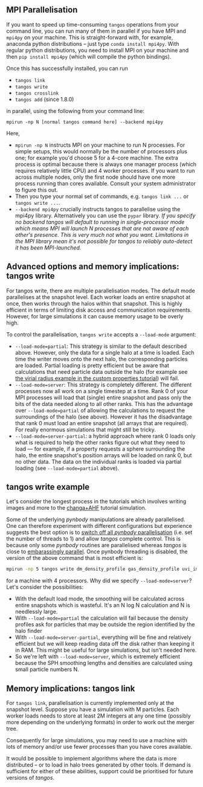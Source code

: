 MPI Parallelisation
-------------------

If you want to speed up time-consuming `tangos` operations from your command line, you can run many of them in parallel if you have MPI and `mpi4py` on your machine. This is straight-forward
with, for example, anaconda python distributions – just type `conda install mpi4py`. With regular python distributions, you need to install MPI on your machine and then `pip install mpi4py` (which will compile the python bindings).

Once this has successfully installed, you can run

* `tangos link`
* `tangos write`
* `tangos crosslink`
* `tangos add` (since 1.8.0)

in parallel, using the following from your command line:

```
mpirun -np N [normal tangos command here] --backend mpi4py
```
Here,
 * `mpirun -np N` instructs MPI on your machine to run N processes. For simple setups, this would normally be
    the number of processors plus one; for example you'd choose 5 for a 4-core machine.
    The extra process is optimal because there is always one manager process (which requires relatively little CPU)
    and 4 worker processes.
    If you want to run across multiple nodes, only the first node should have one more process running than cores available.
    Consult your system administrator to figure this out.
 *  Then you type your normal set of commands, e.g. `tangos link ...` or `tangos write ...`.
 * `--backend mpi4py` crucially instructs tangos to parallelise using the mpi4py library.
   Alternatively you can use the `pypar` library.
   *If you specify no backend tangos will default to running in single-processor mode which means MPI will launch N processes
   that are not aware of each other's presence. This is very much not what you want.
   Limitations in the MPI library mean it's not possible for tangos to reliably auto-detect it has been MPI-launched.*


Advanced options and memory implications: tangos write
-------------------------------------------------------

For tangos write, there are multiple parallelisation modes. The default mode parallelises at the snapshot level.
Each worker loads an entire snapshot at once, then works through the halos within that snapshot. This is highly efficient
in terms of limiting disk access and communication requirements. However, for large simulations it can cause memory
usage to be overly high.

To control the parallelisation, `tangos write` accepts a `--load-mode` argument:


* `--load-mode=partial`: This strategy is similar to the default described above. However, only the data for a single
  halo at a time is loaded. Each time the writer moves onto the next halo, the corresponding particles are loaded.
  Partial loading is pretty efficient but be aware that calculations that need particle data outside the halo
  (for example see [the virial radius example in the custom properties tutorial](custom_properties.md#using-the-particle-data-outside-the-halo))
   will fail.
* `--load-mode=server`: This strategy is completely different. The different processes now all work on a single timestep
  at a time. Rank 0 of your MPI processes will load that (single) entire snapshot and pass
   only the bits of the data needed along to all other ranks. This has the advantage over
   `--load-mode=partial` of allowing the calculations to request the surroundings of the halo (see above).
   However it has the disadvantage that rank 0 must load an entire snapshot (all arrays that are required).
   For really enormous simulations that might still be tricky.
* `--load-mode=server-partial`: a hybrid approach where rank 0 loads only what is required to help the other ranks
   figure out what they need to load — for example, if a property requests a sphere surrounding the halo,
   the entire snapshot's position arrays will be loaded on rank 0, but no other data.
   The data on the individual ranks is loaded via partial loading (see `--load-mode=partial` above).


tangos write example
---------------------

Let's consider the longest process in the tutorials which involves writing images and more to
the [changa+AHF](first_steps_changa+ahf.md) tutorial simulation.

Some of the underlying _pynbody_ manipulations are already parallelised. One can therefore experiment
with different configurations but experience suggests the best option is to
[switch off all _pynbody_ parallelisation](https://pynbody.github.io/pynbody/tutorials/threads.html)
(i.e. set the number of threads to 1) and allow _tangos_ complete control. This is because only some _pynbody_ routines
are parallelised whereas _tangos_ is close to [embarassingly parallel](https://en.wikipedia.org/wiki/Embarrassingly_parallel).
Once pynbody threading is disabled, the version of the above command that is most efficient is:

 ```bash
mpirun -np 5 tangos write dm_density_profile gas_density_profile uvi_image --with-prerequisites --include-only="NDM()>5000" --include-only="contamination_fraction<0.01" --for tutorial_changa --backend mpi4py --load-mode server
```

for a machine with 4 processors. Why did we specify `--load-mode=server`? Let's consider the possibilities:

 * With the default load mode, the smoothing will be calculated across entire snapshots which is wasteful. It's an
   N log N calculation and N is needlessly large.
 * With `--load-mode=partial` the calculation will fail because the density profiles ask for particles that may be
   outside the region identified by the halo finder
 * With `--load-mode=server-partial`, everything will be fine and relatively efficient
   but we will keep reading data off the disk rather than keeping it in RAM. This might be useful for large simulations,
   but isn't needed here.
 * So we're left with `--load-mode=server`, which is extremely efficient because the SPH smoothing
   lengths and densities are calculated using small particle numbers N.

Memory implications: tangos link
------------------------------------

For `tangos link`, parallelisation is currently implemented only at the snapshot level. Suppose you have a simulation
with M particles. Each worker loads needs to store at least 2M integers at any one time (possibly more depending on the
underlying formats) in order to work out the merger tree.

Consequently for large simulations, you may need to use a machine with lots of memory and/or use fewer processes than you have
cores available.

It would be possible to implement algorithms where the data is more distributed – or to load in halo trees generated by
other tools. If demand is sufficient for either of these abilities, support could
be prioritised for future versions of _tangos_.
